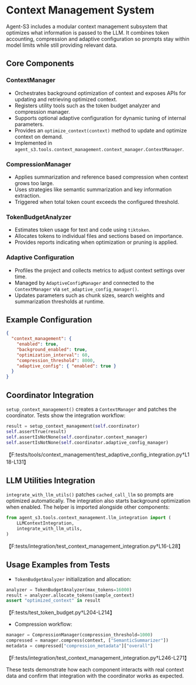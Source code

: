 # Context Management System

Agent-S3 includes a modular context management subsystem that optimizes what information is passed to the LLM.  It combines token accounting, compression and adaptive configuration so prompts stay within model limits while still providing relevant data.

## Core Components

### ContextManager
- Orchestrates background optimization of context and exposes APIs for updating and retrieving optimized context.
- Registers utility tools such as the token budget analyzer and compression manager.
- Supports optional adaptive configuration for dynamic tuning of internal parameters.
- Provides an `optimize_context(context)` method to update and optimize context on demand.
- Implemented in `agent_s3.tools.context_management.context_manager.ContextManager`.

### CompressionManager
- Applies summarization and reference based compression when context grows too large.
- Uses strategies like semantic summarization and key information extraction.
- Triggered when total token count exceeds the configured threshold.

### TokenBudgetAnalyzer
- Estimates token usage for text and code using `tiktoken`.
- Allocates tokens to individual files and sections based on importance.
- Provides reports indicating when optimization or pruning is applied.

### Adaptive Configuration
- Profiles the project and collects metrics to adjust context settings over time.
- Managed by `AdaptiveConfigManager` and connected to the `ContextManager` via `set_adaptive_config_manager()`.
- Updates parameters such as chunk sizes, search weights and summarization thresholds at runtime.

## Example Configuration
```json
{
  "context_management": {
    "enabled": true,
    "background_enabled": true,
    "optimization_interval": 60,
    "compression_threshold": 8000,
    "adaptive_config": { "enabled": true }
  }
}
```

## Coordinator Integration
`setup_context_management()` creates a `ContextManager` and patches the coordinator.  Tests show the integration workflow:
```python
result = setup_context_management(self.coordinator)
self.assertTrue(result)
self.assertIsNotNone(self.coordinator.context_manager)
self.assertIsNotNone(self.coordinator.adaptive_config_manager)
```
【F:tests/tools/context_management/test_adaptive_config_integration.py†L118-L131】

## LLM Utilities Integration
`integrate_with_llm_utils()` patches `cached_call_llm` so prompts are optimized automatically.  The integration also starts background optimization when enabled.  The helper is imported alongside other components:
```python
from agent_s3.tools.context_management.llm_integration import (
    LLMContextIntegration,
    integrate_with_llm_utils,
)
```
【F:tests/integration/test_context_management_integration.py†L16-L28】

## Usage Examples from Tests
- `TokenBudgetAnalyzer` initialization and allocation:
```python
analyzer = TokenBudgetAnalyzer(max_tokens=16000)
result = analyzer.allocate_tokens(sample_context)
assert "optimized_context" in result
```
【F:tests/test_token_budget.py†L204-L214】

- Compression workflow:
```python
manager = CompressionManager(compression_threshold=1000)
compressed = manager.compress(context, ["SemanticSummarizer"])
metadata = compressed["compression_metadata"]["overall"]
```
【F:tests/integration/test_context_management_integration.py†L246-L271】

These tests demonstrate how each component interacts with real context data and confirm that integration with the coordinator works as expected.
